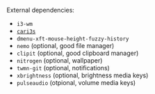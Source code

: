 External dependencies: 

* `i3-wm`
* [`cari3s`](https://github.com/Shinmera/cari3s)
* `dmenu-xft-mouse-height-fuzzy-history`
* `nemo` (optional, good file manager)
* `clipit` (optional, good clipboard manager)
* `nitrogen` (optional, wallpaper)
* `twmn-git` (optional, notifications)
* `xbrightness` (optional, brightness media keys)
* `pulseaudio` (otpional, volume media keys)
